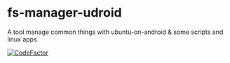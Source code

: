 # fs-manager-udroid
A tool manage common things with ubuntu-on-android
& some scripts and linux apps

[![CodeFactor](https://www.codefactor.io/repository/github/randomcoderorg/fs-manager-udroid/badge)](https://www.codefactor.io/repository/github/randomcoderorg/fs-manager-udroid)
<!-- 
## Target to V01
- [X] upgrade system
- [X] launch shorcuts vncserver and others ( [0530e7965907002c614e70c6f8a398c6b9d13fd8](https://github.com/RandomCoderOrg/fs-manager-udroid/commit/0530e7965907002c614e70c6f8a398c6b9d13fd8) to [5a4ee56e9219988b24204e8b49787a8f7ed3b8ef](https://github.com/RandomCoderOrg/fs-manager-udroid/commit/5a4ee56e9219988b24204e8b49787a8f7ed3b8ef) )
 -->
